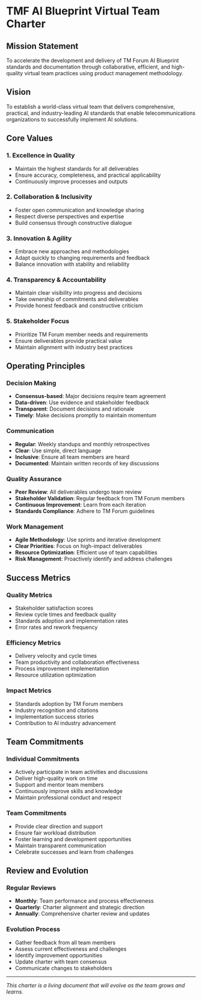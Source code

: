 # TMF AI Blueprint Virtual Team Charter

## Mission Statement
To accelerate the development and delivery of TM Forum AI Blueprint standards and documentation through collaborative, efficient, and high-quality virtual team practices using product management methodology.

## Vision
To establish a world-class virtual team that delivers comprehensive, practical, and industry-leading AI standards that enable telecommunications organizations to successfully implement AI solutions.

## Core Values

### 1. **Excellence in Quality**
- Maintain the highest standards for all deliverables
- Ensure accuracy, completeness, and practical applicability
- Continuously improve processes and outputs

### 2. **Collaboration & Inclusivity**
- Foster open communication and knowledge sharing
- Respect diverse perspectives and expertise
- Build consensus through constructive dialogue

### 3. **Innovation & Agility**
- Embrace new approaches and methodologies
- Adapt quickly to changing requirements and feedback
- Balance innovation with stability and reliability

### 4. **Transparency & Accountability**
- Maintain clear visibility into progress and decisions
- Take ownership of commitments and deliverables
- Provide honest feedback and constructive criticism

### 5. **Stakeholder Focus**
- Prioritize TM Forum member needs and requirements
- Ensure deliverables provide practical value
- Maintain alignment with industry best practices

## Operating Principles

### Decision Making
- **Consensus-based**: Major decisions require team agreement
- **Data-driven**: Use evidence and stakeholder feedback
- **Transparent**: Document decisions and rationale
- **Timely**: Make decisions promptly to maintain momentum

### Communication
- **Regular**: Weekly standups and monthly retrospectives
- **Clear**: Use simple, direct language
- **Inclusive**: Ensure all team members are heard
- **Documented**: Maintain written records of key discussions

### Quality Assurance
- **Peer Review**: All deliverables undergo team review
- **Stakeholder Validation**: Regular feedback from TM Forum members
- **Continuous Improvement**: Learn from each iteration
- **Standards Compliance**: Adhere to TM Forum guidelines

### Work Management
- **Agile Methodology**: Use sprints and iterative development
- **Clear Priorities**: Focus on high-impact deliverables
- **Resource Optimization**: Efficient use of team capabilities
- **Risk Management**: Proactively identify and address challenges

## Success Metrics

### Quality Metrics
- Stakeholder satisfaction scores
- Review cycle times and feedback quality
- Standards adoption and implementation rates
- Error rates and rework frequency

### Efficiency Metrics
- Delivery velocity and cycle times
- Team productivity and collaboration effectiveness
- Process improvement implementation
- Resource utilization optimization

### Impact Metrics
- Standards adoption by TM Forum members
- Industry recognition and citations
- Implementation success stories
- Contribution to AI industry advancement

## Team Commitments

### Individual Commitments
- Actively participate in team activities and discussions
- Deliver high-quality work on time
- Support and mentor team members
- Continuously improve skills and knowledge
- Maintain professional conduct and respect

### Team Commitments
- Provide clear direction and support
- Ensure fair workload distribution
- Foster learning and development opportunities
- Maintain transparent communication
- Celebrate successes and learn from challenges

## Review and Evolution

### Regular Reviews
- **Monthly**: Team performance and process effectiveness
- **Quarterly**: Charter alignment and strategic direction
- **Annually**: Comprehensive charter review and updates

### Evolution Process
- Gather feedback from all team members
- Assess current effectiveness and challenges
- Identify improvement opportunities
- Update charter with team consensus
- Communicate changes to stakeholders

---

*This charter is a living document that will evolve as the team grows and learns.* 